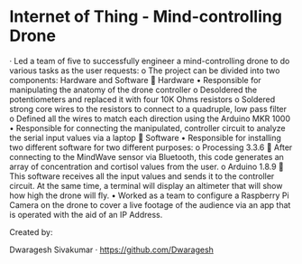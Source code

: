 # Internet of Thing - Mind-controlling Drone
  ·	Led a team of five to successfully engineer a mind-controlling drone to do various tasks as the user requests:
    o	The project can be divided into two components: Hardware and Software
      	Hardware
          •	Responsible for manipulating the anatomy of the drone controller 
             o	Desoldered the potentiometers and replaced it with four 10K Ohms resistors
             o	Soldered strong core wires to the resistors to connect to a quadruple, low pass filter
             o	Defined all the wires to match each direction using the Arduino MKR 1000
          •	Responsible for connecting the manipulated, controller circuit to analyze the serial input values via a laptop
      	Software
          •	Responsible for installing two different software for two different purposes:
             o	Processing 3.3.6
                	After connecting to the MindWave sensor via Bluetooth, this code generates an array of concentration and cortisol values from the user.
             o	Arduino 1.8.9
                	This software receives all the input values and sends it to the controller circuit. At the same time, a terminal will display an altimeter that will show how high the drone will fly.
          •	Worked as a team to configure a Raspberry Pi Camera on the drone to cover a live footage of the audience via an app that is operated with the aid of an IP Address.


Created by:

  Dwaragesh Sivakumar
  ·	https://github.com/Dwaragesh
